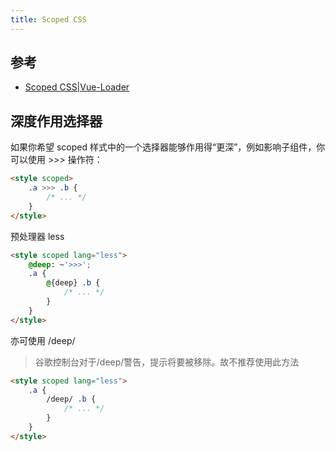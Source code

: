 ```yaml
---
title: Scoped CSS
---
```


## 参考

-   [Scoped CSS|Vue-Loader](https://vue-loader.vuejs.org/zh/guide/scoped-css.html)

## 深度作用选择器

如果你希望 scoped 样式中的一个选择器能够作用得“更深”，例如影响子组件，你可以使用 >>> 操作符：

```html
<style scoped>
    .a >>> .b {
        /* ... */
    }
</style>
```

预处理器 less

```html
<style scoped lang="less">
    @deep: ~'>>>';
    .a {
        @{deep} .b {
            /* ... */
        }
    }
</style>
```

亦可使用 /deep/

> 谷歌控制台对于/deep/警告，提示将要被移除。故不推荐使用此方法

```html
<style scoped lang="less">
    .a {
        /deep/ .b {
            /* ... */
        }
    }
</style>
```
